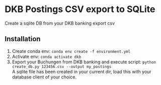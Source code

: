 # DKB Postings CSV export to SQLite
Create a sqlite DB from your DKB banking export csv

## Installation

1. Create conda env: `conda env create -f environment.yml`
2. Activate env: `conda activate dkb`
3. Export your Buchungen from DKB banking and execute script: `python create_db.py 123456.csv --output my_postings`  
A sqlite file has been created in your current dir, load this with your database client of your choice.
